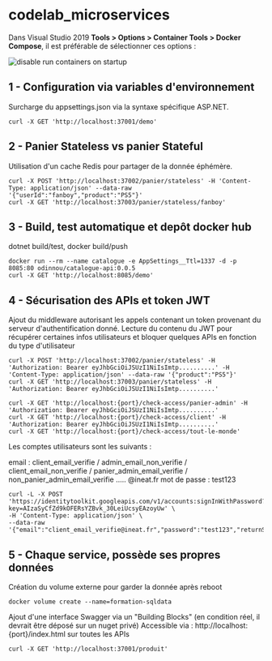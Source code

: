 # codelab_microservices

Dans Visual Studio 2019 **Tools > Options > Container Tools > Docker Compose**, il est préférable de sélectionner ces options :

![disable run containers on startup](https://i.ibb.co/8DQsPkx/vs-config.png)

## 1 - Configuration via variables d'environnement

Surcharge du appsettings.json via la syntaxe spécifique ASP.NET.

```
curl -X GET 'http://localhost:37001/demo'
```

## 2 - Panier Stateless vs panier Stateful

Utilisation d'un cache Redis pour partager de la donnée éphémère.

```
curl -X POST 'http://localhost:37002/panier/stateless' -H 'Content-Type: application/json' --data-raw '{"userId":"fanboy","product":"PS5"}'
curl -X GET 'http://localhost:37003/panier/stateless/fanboy'
```

## 3 - Build, test automatique et depôt docker hub

dotnet build/test, docker build/push

```
docker run --rm --name catalogue -e AppSettings__Ttl=1337 -d -p 8085:80 odinnou/catalogue-api:0.0.5
curl -X GET 'http://localhost:8085/demo'
```

## 4 - Sécurisation des APIs et token JWT

Ajout du middleware autorisant les appels contenant un token provenant du serveur d'authentification donné.
Lecture du contenu du JWT pour récupérer certaines infos utilisateurs et bloquer quelques APIs en fonction du type d'utilisateur

```
curl -X POST 'http://localhost:37002/panier/stateless' -H 'Authorization: Bearer eyJhbGciOiJSUzI1NiIsImtp..........' -H 'Content-Type: application/json' --data-raw '{"product":"PS5"}'
curl -X GET 'http://localhost:37003/panier/stateless' -H 'Authorization: Bearer eyJhbGciOiJSUzI1NiIsImtp..........'

curl -X GET 'http://localhost:{port}/check-access/panier-admin' -H 'Authorization: Bearer eyJhbGciOiJSUzI1NiIsImtp..........'
curl -X GET 'http://localhost:{port}/check-access/client' -H 'Authorization: Bearer eyJhbGciOiJSUzI1NiIsImtp..........'
curl -X GET 'http://localhost:{port}/check-access/tout-le-monde'
```

Les comptes utilisateurs sont les suivants : 

email : client_email_verifie / admin_email_non_verifie / client_email_non_verifie / panier_admin_email_verifie / non_panier_admin_email_verifie ..... @ineat.fr
mot de passe : test123

```
curl -L -X POST 'https://identitytoolkit.googleapis.com/v1/accounts:signInWithPassword?key=AIzaSyCfZd9kOFERsYZBvk_30LeiUcsyEAzoyUw' \
-H 'Content-Type: application/json' \
--data-raw '{"email":"client_email_verifie@ineat.fr","password":"test123","returnSecureToken":true}'
```

## 5 - Chaque service, possède ses propres données

Création du volume externe pour garder la donnée après reboot

```
docker volume create --name=formation-sqldata
```

Ajout d'une interface Swagger via un "Building Blocks" (en condition réel, il devrait être déposé sur un nuget privé)
Accessible via : http://localhost:{port}/index.html sur toutes les APIs

```
curl -X GET 'http://localhost:37001/produit'
```